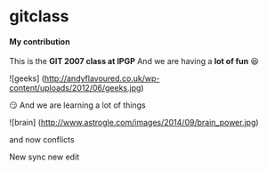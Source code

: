 # gitclass
#### My contribution
This is the **GIT 2007 class at IPGP** 
And we are having a **__lot of fun__** :laughing:



![geeks] (http://andyflavoured.co.uk/wp-content/uploads/2012/06/geeks.jpg)


:smirk: And we are learning a lot of things

![brain] (http://www.astrogle.com/images/2014/09/brain_power.jpg)
 
and now conflicts

New sync new edit
